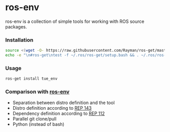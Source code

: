 # ros-env
ros-env is a collection of simple tools for working with ROS source packages.

### Installation
```sh
source <(wget -O- https://raw.githubusercontent.com/Rayman/ros-get/master/install)
echo -e "\n#ros-get\ntest -f ~/.ros/ros-get/setup.bash && . ~/.ros/ros-get/setup.bash" >> ~/.bashrc
```

### Usage
```sh
ros-get install tue_env
```

### Comparison with [ros-env](https://github.com/tue-robotics/ros-env)
- Separation between distro definition and the tool
- Distro definition according to [REP 143](http://www.ros.org/reps/rep-0143.html)
- Dependency definition according to [REP 112](http://www.ros.org/reps/rep-0112.html)
- Parallel git clone/pull
- Python (instead of bash)
